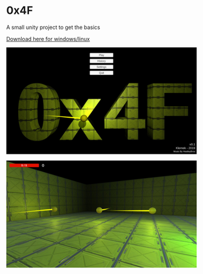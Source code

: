 # 0x4F
A small unity project to get the basics

[Download here for windows/linux](https://github.com/Klemek/0x4F/releases)

![screen01](screen01.jpg)

![screen02](screen02.jpg)
